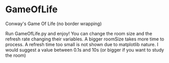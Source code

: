 # GameOfLife
Conway's Game Of Life (no border wrapping)

Run GameOfLife.py and enjoy!
You can change the room size and the refresh rate changing their variables.
A bigger roomSize takes more time to process.
A refresh time too small is not shown due to matplotlib nature. I would suggest a value between 0.1s and 10s (or bigger if you want to study the room)
